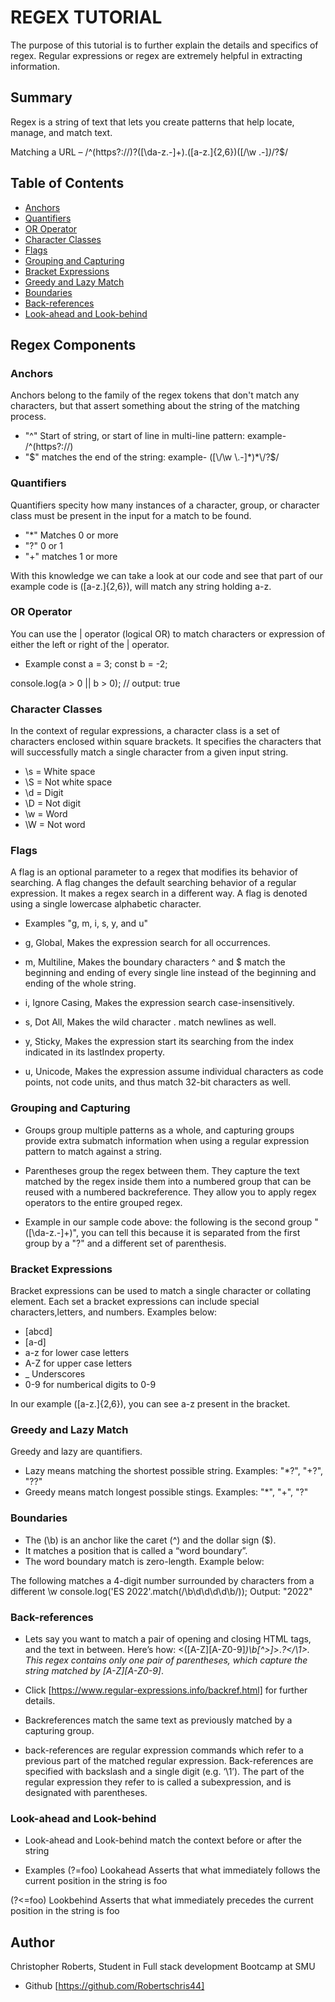 # REGEX TUTORIAL

The purpose of this tutorial is to further explain the details and specifics of regex. Regular expressions or regex are extremely helpful in extracting information. 
## Summary

Regex is a string of text that lets you create patterns that help locate, manage, and match text.

Matching a URL – /^(https?:\/\/)?([\da-z\.-]+)\.([a-z\.]{2,6})([\/\w \.-]*)*\/?$/



## Table of Contents

- [Anchors](#anchors)
- [Quantifiers](#quantifiers)
- [OR Operator](#or-operator)
- [Character Classes](#character-classes)
- [Flags](#flags)
- [Grouping and Capturing](#grouping-and-capturing)
- [Bracket Expressions](#bracket-expressions)
- [Greedy and Lazy Match](#greedy-and-lazy-match)
- [Boundaries](#boundaries)
- [Back-references](#back-references)
- [Look-ahead and Look-behind](#look-ahead-and-look-behind)

## Regex Components

### Anchors
Anchors belong to the family of the regex tokens that don't match any characters, but that assert something about the string of the matching process.

- "^" Start of string, or start of line in multi-line pattern: example- /^(https?:\/\/)
- "$" matches the end of the string: example- ([\/\w \.-]*)*\/?$/

### Quantifiers
Quantifiers specity how many instances of a character, group, or character class must be present in the input for a match to be found. 
- "*" Matches 0 or more
- "?" 0 or 1
- "+" matches 1 or more

With this knowledge we can take a look at our code and see that part of our example code is ([a-z\.]{2,6}), will match any string holding a-z.



### OR Operator
You can use the | operator (logical OR) to match characters or expression of either the left or right of the | operator. 

- Example const a = 3;
const b = -2;

console.log(a > 0 || b > 0);
// output: true



### Character Classes
In the context of regular expressions, a character class is a set of characters enclosed within square brackets. It specifies the characters that will successfully match a single character from a given input string.

- \s = White space
- \S = Not white space
- \d = Digit
- \D = Not digit
- \w = Word
- \W = Not word


### Flags
A flag is an optional parameter to a regex that modifies its behavior of searching. A flag changes the default searching behavior of a regular expression. It makes a regex search in a different way. A flag is denoted using a single lowercase alphabetic character.

- Examples "g, m, i, s, y, and u"

- g, Global, Makes the expression search for all occurrences.
- m, Multiline, Makes the boundary characters ^ and $ match the beginning and ending of every single line instead of the beginning and ending of the whole string.
- i, Ignore Casing, Makes the expression search case-insensitively.
- s, Dot All, Makes the wild character . match newlines as well.
- y, Sticky, Makes the expression start its searching from the index indicated in its lastIndex property.
- u, Unicode, Makes the expression assume individual characters as code points, not code units, and thus match 32-bit characters as well.

### Grouping and Capturing
- Groups group multiple patterns as a whole, and capturing groups provide extra submatch information when using a regular expression pattern to match against a string.

- Parentheses group the regex between them. They capture the text matched by the regex inside them into a numbered group that can be reused with a numbered backreference. They allow you to apply regex operators to the entire grouped regex.

- Example in our sample code above: the following is the second group "([\da-z\.-]+)", you can tell this because it is separated from the first group by a "?" and a different set of parenthesis. 

### Bracket Expressions
Bracket expressions can be used to match a single character or collating element. Each set a bracket expressions can include special characters,letters, and numbers. Examples below:
- [abcd]
- [a-d]
- a-z for lower case letters
- A-Z for upper case letters
- _ Underscores
- 0-9 for numberical digits to 0-9

In our example ([a-z\.]{2,6}), you can see a-z present in the bracket.

### Greedy and Lazy Match
Greedy and lazy are quantifiers.

- Lazy means matching the shortest possible string. Examples: "*?", "+?", "??"
- Greedy means match longest possible stings. Examples: "*", "+", "?"

### Boundaries
- The (\b) is an anchor like the caret (^) and the dollar sign ($). 
- It matches a position that is called a “word boundary”. 
- The word boundary match is zero-length.
Example below:

The following matches a 4-digit number surrounded by characters from a different \w
console.log('ES 2022'.match(/\b\d\d\d\d\b/)); Output: "2022"



### Back-references
- Lets say you want to match a pair of opening and closing HTML tags, and the text in between. 
Here’s how: <([A-Z][A-Z0-9]*)\b[^>]*>.*?</\1>. This regex contains only one pair of parentheses, which capture the string matched by [A-Z][A-Z0-9]*. 
- Click [https://www.regular-expressions.info/backref.html] for further details.

- Backreferences match the same text as previously matched by a capturing group.
- back-references are regular expression commands which refer to a previous part of the matched regular expression. Back-references are specified with backslash and a single digit 
(e.g. ‘\1’). The part of the regular expression they refer to is called a subexpression, and is designated with parentheses.


### Look-ahead and Look-behind
- Look-ahead and Look-behind match the context before or after the string

- Examples
(?=foo)	Lookahead	Asserts that what immediately follows the current position in the string is foo

(?<=foo)	Lookbehind	Asserts that what immediately precedes the current position in the string is foo

## Author

Christopher Roberts, Student in Full stack development Bootcamp at SMU

- Github [https://github.com/Robertschris44]
